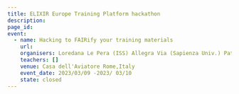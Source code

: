 ```yaml
---
title: ELIXIR Europe Training Platform hackathon
description: 
page_id: 
event:
  - name: Hacking to FAIRify your training materials
    url:
    organisers: Loredana Le Pera (ISS) Allegra Via (Sapienza Univ.) Patricia Palagi (ELIXIR-CH)
    teachers: []
    venue: Casa dell'Aviatore Rome,Italy
    event_date: 2023/03/09 -2023/ 03/10
    state: closed
---
```





<br>

